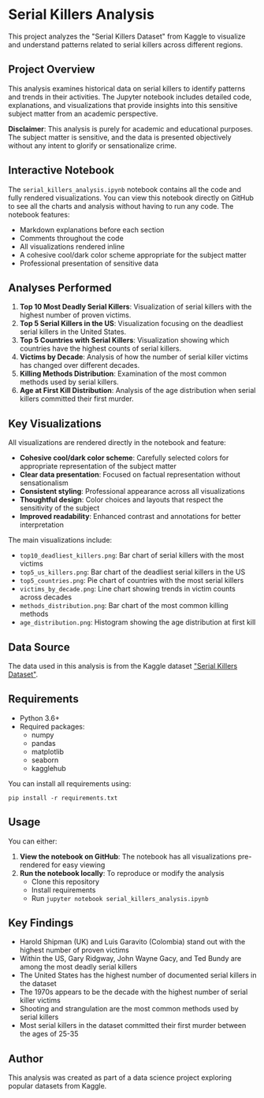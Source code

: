 # Serial Killers Analysis

This project analyzes the "Serial Killers Dataset" from Kaggle to visualize and understand patterns related to serial killers across different regions.

## Project Overview

This analysis examines historical data on serial killers to identify patterns and trends in their activities. The Jupyter notebook includes detailed code, explanations, and visualizations that provide insights into this sensitive subject matter from an academic perspective.

**Disclaimer**: This analysis is purely for academic and educational purposes. The subject matter is sensitive, and the data is presented objectively without any intent to glorify or sensationalize crime.

## Interactive Notebook

The `serial_killers_analysis.ipynb` notebook contains all the code and fully rendered visualizations. You can view this notebook directly on GitHub to see all the charts and analysis without having to run any code. The notebook features:

- Markdown explanations before each section
- Comments throughout the code
- All visualizations rendered inline
- A cohesive cool/dark color scheme appropriate for the subject matter
- Professional presentation of sensitive data

## Analyses Performed

1. **Top 10 Most Deadly Serial Killers**: Visualization of serial killers with the highest number of proven victims.
2. **Top 5 Serial Killers in the US**: Visualization focusing on the deadliest serial killers in the United States.
3. **Top 5 Countries with Serial Killers**: Visualization showing which countries have the highest counts of serial killers.
4. **Victims by Decade**: Analysis of how the number of serial killer victims has changed over different decades.
5. **Killing Methods Distribution**: Examination of the most common methods used by serial killers.
6. **Age at First Kill Distribution**: Analysis of the age distribution when serial killers committed their first murder.

## Key Visualizations

All visualizations are rendered directly in the notebook and feature:

- **Cohesive cool/dark color scheme**: Carefully selected colors for appropriate representation of the subject matter
- **Clear data presentation**: Focused on factual representation without sensationalism
- **Consistent styling**: Professional appearance across all visualizations
- **Thoughtful design**: Color choices and layouts that respect the sensitivity of the subject
- **Improved readability**: Enhanced contrast and annotations for better interpretation

The main visualizations include:
- `top10_deadliest_killers.png`: Bar chart of serial killers with the most victims
- `top5_us_killers.png`: Bar chart of the deadliest serial killers in the US
- `top5_countries.png`: Pie chart of countries with the most serial killers
- `victims_by_decade.png`: Line chart showing trends in victim counts across decades
- `methods_distribution.png`: Bar chart of the most common killing methods
- `age_distribution.png`: Histogram showing the age distribution at first kill

## Data Source

The data used in this analysis is from the Kaggle dataset ["Serial Killers Dataset"](https://www.kaggle.com/datasets/vesuvius13/serial-killers-dataset).

## Requirements

- Python 3.6+
- Required packages:
  - numpy
  - pandas
  - matplotlib
  - seaborn
  - kagglehub

You can install all requirements using:
```
pip install -r requirements.txt
```

## Usage

You can either:

1. **View the notebook on GitHub**: The notebook has all visualizations pre-rendered for easy viewing
2. **Run the notebook locally**: To reproduce or modify the analysis
   - Clone this repository
   - Install requirements
   - Run `jupyter notebook serial_killers_analysis.ipynb`

## Key Findings

- Harold Shipman (UK) and Luis Garavito (Colombia) stand out with the highest number of proven victims
- Within the US, Gary Ridgway, John Wayne Gacy, and Ted Bundy are among the most deadly serial killers
- The United States has the highest number of documented serial killers in the dataset
- The 1970s appears to be the decade with the highest number of serial killer victims
- Shooting and strangulation are the most common methods used by serial killers
- Most serial killers in the dataset committed their first murder between the ages of 25-35

## Author

This analysis was created as part of a data science project exploring popular datasets from Kaggle. 